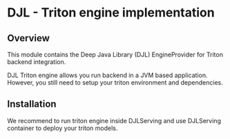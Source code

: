 # DJL - Triton engine implementation

## Overview
This module contains the Deep Java Library (DJL) EngineProvider for Triton backend integration.

DJL Triton engine allows you run backend in a JVM based application. However, you still
need to setup your triton environment and dependencies.

## Installation

We recommend to run triton engine inside DJLServing and use DJLServing container to deploy
your triton models.
